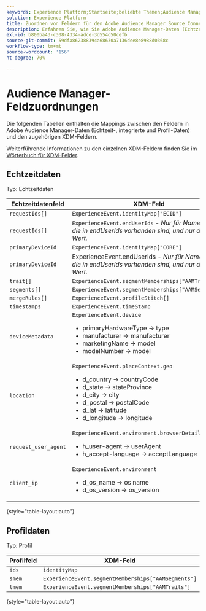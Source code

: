 ```yaml
---
keywords: Experience Platform;Startseite;beliebte Themen;Audience Manager-Zuordnung;Audience Manager-Zuordnung
solution: Experience Platform
title: Zuordnen von Feldern für den Adobe Audience Manager Source Connector
description: Erfahren Sie, wie Sie Adobe Audience Manager-Daten (Echtzeit-, Onboarding- und Profildaten) den entsprechenden Feldern des Experience-Datenmodells (XDM) für den Audience Manager-Quell-Connector zuordnen.
exl-id: b800ba43-c308-4334-adce-3d554d50cefb
source-git-commit: 59dfa862388394a68630a7136dee8e8988d0368c
workflow-type: tm+mt
source-wordcount: '156'
ht-degree: 70%

---
```


# Audience Manager-Feldzuordnungen

Die folgenden Tabellen enthalten die Mappings zwischen den Feldern in Adobe Audience Manager-Daten (Echtzeit-, integrierte und Profil-Daten) und den zugehörigen XDM-Feldern.

Weiterführende Informationen zu den einzelnen XDM-Feldern finden Sie im [Wörterbuch für XDM-Felder](../../../../xdm/schema/field-dictionary.md).

## Echtzeitdaten

Typ: Echtzeitdaten

| Echtzeitdatenfeld | XDM-Feld |
| --- | --- |
| `requestIds[]` | `ExperienceEvent.identityMap["ECID"]` |
| `requestIds[]` | `ExperienceEvent.endUserIds` - *Nur für Namespaces, die in endUserIds vorhanden sind, und nur der erste Wert.* |
| `primaryDeviceId` | `ExperienceEvent.identityMap["CORE"]` |
| `primaryDeviceId` | ExperienceEvent.endUserIds - *Nur für Namespaces, die in endUserIds vorhanden sind, und nur der erste Wert.* |
| `trait[] ` | `ExperienceEvent.segmentMemberships["AAMTraits"]` |
| `segments[]` | `ExperienceEvent.segmentMemberships["AAMSegments"]` |
| `mergeRules[]` | `ExperienceEvent.profileStitch[]` |
| `timestamps` | `ExperienceEvent.timeStamp` |
| `deviceMetadata` | `ExperienceEvent.device` <ul><li>primaryHardwareType → type</li><li>manufacturer → manufacturer</li><li>marketingName → model</li><li>modelNumber → model</li></ul> |
| `location` | `ExperienceEvent.placeContext.geo` <ul><li>d_country → countryCode</li><li>d_state → stateProvince</li><li>d_city → city</li><li>d_postal → postalCode</li><li>d_lat → latitude</li><li>d_longitude → longitude</li></ul> |
| `request_user_agent` | `ExperienceEvent.environment.browserDetails` <ul><li>h_user-agent → userAgent</li><li>h_accept-language → acceptLanguage</li></ul> |
| `client_ip` | `ExperienceEvent.environment` <ul><li>d_os_name → os name </li><li>d_os_version → os_version</li></ul> |

{style="table-layout:auto"}

## Profildaten

Typ: Profil

| Profilfeld | XDM-Feld |
| --- | --- |
| `ids` | `identityMap` |
| `smem` | `ExperienceEvent.segmentMemberships["AAMSegments"]` |
| `tmem` | `ExperienceEvent.segmentMemberships["AAMTraits"]` |

{style="table-layout:auto"}

